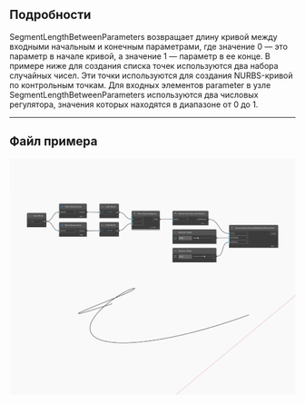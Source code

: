 ## Подробности
SegmentLengthBetweenParameters возвращает длину кривой между входными начальным и конечным параметрами, где значение 0 — это параметр в начале кривой, а значение 1 — параметр в ее конце. В примере ниже для создания списка точек используются два набора случайных чисел. Эти точки используются для создания NURBS-кривой по контрольным точкам. Для входных элементов parameter в узле SegmentLengthBetweenParameters используются два числовых регулятора, значения которых находятся в диапазоне от 0 до 1.
___
## Файл примера

![SegmentLengthBetweenParameters](./Autodesk.DesignScript.Geometry.Curve.SegmentLengthBetweenParameters_img.jpg)

